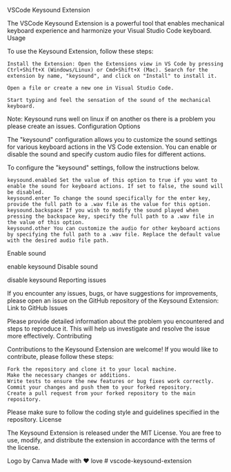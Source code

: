 VSCode Keysound Extension

The VSCode Keysound Extension is a powerful tool that enables mechanical keyboard experience and harmonize your Visual Studio Code keyboard.
Usage

To use the Keysound Extension, follow these steps:

    Install the Extension: Open the Extensions view in VS Code by pressing Ctrl+Shift+X (Windows/Linux) or Cmd+Shift+X (Mac). Search for the extension by name, "keysound", and click on "Install" to install it.

    Open a file or create a new one in Visual Studio Code.

    Start typing and feel the sensation of the sound of the mechanical keyboard.

Note: Keysound runs well on linux if on another os there is a problem you please create an issues.
Configuration Options

The "keysound" configuration allows you to customize the sound settings for various keyboard actions in the VS Code extension. You can enable or disable the sound and specify custom audio files for different actions.

To configure the "keysound" settings, follow the instructions below.

    keysound.enabled Set the value of this option to true if you want to enable the sound for keyboard actions. If set to false, the sound will be disabled.
    keysound.enter To change the sound specifically for the enter key, provide the full path to a .wav file as the value for this option.
    keysound.backspace If you wish to modify the sound played when pressing the backspace key, specify the full path to a .wav file in the value of this option.
    keysound.other You can customize the audio for other keyboard actions by specifying the full path to a .wav file. Replace the default value with the desired audio file path.

Enable sound

enable keysound
Disable sound

disable keysound
Reporting issues

If you encounter any issues, bugs, or have suggestions for improvements, please open an issue on the GitHub repository of the Keysound Extension: Link to GitHub Issues

Please provide detailed information about the problem you encountered and steps to reproduce it. This will help us investigate and resolve the issue more effectively.
Contributing

Contributions to the Keysound Extension are welcome! If you would like to contribute, please follow these steps:

    Fork the repository and clone it to your local machine.
    Make the necessary changes or additions.
    Write tests to ensure the new features or bug fixes work correctly.
    Commit your changes and push them to your forked repository.
    Create a pull request from your forked repository to the main repository.

Please make sure to follow the coding style and guidelines specified in the repository.
License

The Keysound Extension is released under the MIT License. You are free to use, modify, and distribute the extension in accordance with the terms of the license.

Logo by Canva
Made with ❤️ love
#   v s c o d e - k e y s o u n d - e x t e n s i o n  
 
